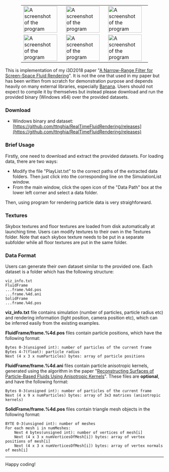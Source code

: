 <p align="center">
<table style="border-collapse: collapse; border: none; width: 80%; margin-left:10%; margin-right:10%">
<tr>
<td><img src="Screenshots/Screenshot1.png" alt="A screenshot of the program" style="width: 95%;"/></td>
<td><img src="Screenshots/Screenshot2.png" alt="A screenshot of the program" style="width: 95%;"/></td>
<td><img src="Screenshots/Screenshot3.png" alt="A screenshot of the program" style="width: 95%;"/></td>
</tr>
<tr>
<td><img src="Screenshots/Screenshot4.png" alt="A screenshot of the program" style="width: 95%;"/></td>
<td><img src="Screenshots/Screenshot5.png" alt="A screenshot of the program" style="width: 95%;"/></td>
<td><img src="Screenshots/Screenshot6.png" alt="A screenshot of the program" style="width: 95%;"/></td>
</tr>
</table>
</p>

This is implementation of my i3D2018 paper "[A Narrow-Range Filter for Screen-Space Fluid Rendering](https://ttnghia.github.io/posts/narrow-range-filter/)". It is not the one that used in my paper but has been written from scratch for demonstration purpose and depends heavily on many external libraries, especially [Banana](https://github.com/ttnghia/Banana). Users should not expect to compile it by themselves but instead please download and run the provided binary (Windows x64) over the provided datasets.

### Download

* Windows binary and dataset: [https://github.com/ttnghia/RealTimeFluidRendering/releases](https://github.com/ttnghia/RealTimeFluidRendering/releases)

### Brief Usage
Firstly, one need to download and extract the provided datasets. For loading data, there are two ways:

* Modify the file "PlayList.txt" to the correct paths of the extracted data folders. Then just click into the corresponding line on the SimulationList window.
* From the main window, click the open icon of the "Data Path" box at the lower left corner and select a data folder.

Then, using program for rendering particle data is very straighforward.

### Textures
Skybox textures and floor textures are loaded from disk automatically at launching time. Users can modify textures to their own in the Textures folder. Note that each skybox texture needs to be put in a separate subfolder while all floor textures are put in the same folder.

### Data Format

Users can generate their own dataset similar to the provided one. Each dataset is a folder which has the following structure:
```
viz_info.txt
FluidFrame
...frame.%4d.pos
...frame.%4d.ani
SolidFrame
...frame.%4d.pos
```

**viz_info.txt** file contains simulation (number of particles, particle radius etc) and rendering information (light position, camera position etc), which can be inferred easily from the existing examples.

**FluidFrame/frame.%4d.pos** files contain particle positions, which have the following format:
```
Bytes 0-3(unsigned int): number of particles of the current frame
Bytes 4-7(float): particle radius
Next (4 x 3 x numParticles) bytes: array of particle positions
```

**FluidFrame/frame.%4d.ani** files contain particle anisotropic kernels, generated using the algorithm in the paper "[Reconstructing Surfaces of Particle-Based Fluids
Using Anisotropic Kernels](https://dl.acm.org/citation.cfm?id=2421641)". These files are **optional**, and have the following format:
```
Bytes 0-3(unsigned int): number of particles of the current frame
Next (4 x 9 x numParticles) bytes: array of 3x3 matrices (anisotropic kernels)
```


**SolidFrame/frame.%4d.pos** files contain triangle mesh objects in the following format:
```
BYTE 0-3(unsigned int): number of meshes
For each mesh i in numMeshes:
    Next 4 bytes(unsigned int): number of vertices of mesh[i]
    Next (4 x 3 x numVerticesOfMesh[i]) bytes: array of vertex positions of mesh[i]
    Next (4 x 3 x numVerticesOfMesh[i]) bytes: array of vertex normals of mesh[i]
```

---
Happy coding!
